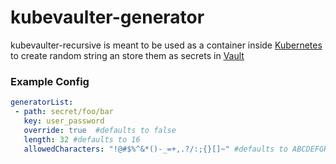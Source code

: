 # kubevaulter-generator
 
 kubevaulter-recursive is meant to be used as a container inside 
 [Kubernetes](https://kubernetes.io/docs/concepts/workloads/pods/init-containers/)
 to create random string an store them as secrets in 
 [Vault](https://www.vaultproject.io/) 

 
 ### Example Config
 ```yaml
generatorList:
  - path: secret/foo/bar
    key: user_password
    override: true  #defaults to false
    length: 32 #defaults to 16
    allowedCharacters: "!@#$%^&*()-_=+,.?/:;{}[]~" #defaults to ABCDEFGHIJKLMNOPQRSTUVWXYZabcdefghijklmnopqrstuvwxyz0123456789
```
